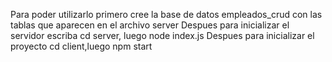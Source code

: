 Para poder utilizarlo primero cree la base de datos empleados_crud con las tablas que aparecen en el archivo server
Despues para inicializar el servidor escriba cd server, luego node index.js 
Despues para inicializar el proyecto cd client,luego npm start 
